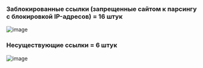 ### Заблокированные ссылки (запрещенные сайтом к парсингу с блокировкой IP-адресов) = 16 штук

![image](https://github.com/terrainternship/KIA-GPT/assets/99917230/d0f176c9-28f2-4163-b914-8c0b58118373)

### Несуществующие ссылки = 6 штук

![image](https://github.com/terrainternship/KIA-GPT/assets/99917230/77199266-f732-424a-b4e7-ecb59ac5cbbd)


